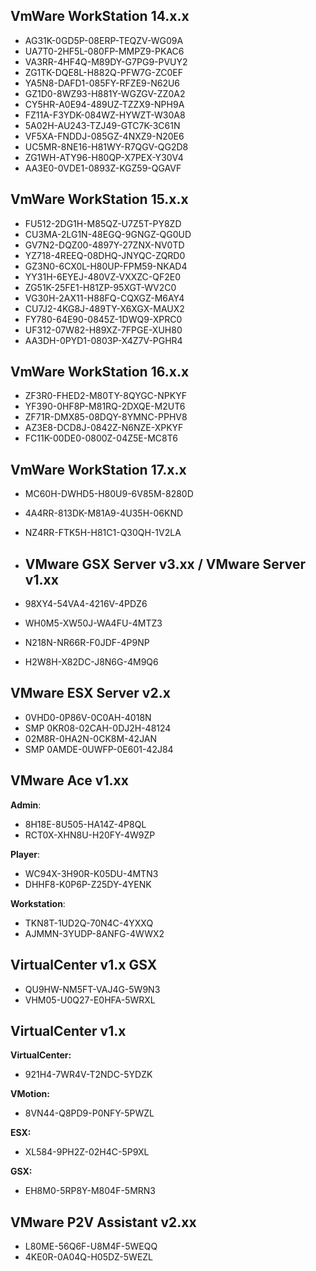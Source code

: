 ## **VmWare WorkStation 14.x.x**
-   AG31K-0GD5P-08ERP-TEQZV-WG09A
-   UA7T0-2HF5L-080FP-MMPZ9-PKAC6
-   VA3RR-4HF4Q-M89DY-G7PG9-PVUY2
-   ZG1TK-DQE8L-H882Q-PFW7G-ZC0EF
-   YA5N8-DAFD1-085FY-RFZE9-N62U6
-   GZ1D0-8WZ93-H881Y-WGZGV-ZZ0A2
-   CY5HR-A0E94-489UZ-TZZX9-NPH9A
-   FZ11A-F3YDK-084WZ-HYWZT-W30A8
-   5A02H-AU243-TZJ49-GTC7K-3C61N
-   VF5XA-FNDDJ-085GZ-4NXZ9-N20E6
-   UC5MR-8NE16-H81WY-R7QGV-QG2D8
-   ZG1WH-ATY96-H80QP-X7PEX-Y30V4
-   AA3E0-0VDE1-0893Z-KGZ59-QGAVF

## **VmWare WorkStation 15.x.x**
-   FU512-2DG1H-M85QZ-U7Z5T-PY8ZD
-   CU3MA-2LG1N-48EGQ-9GNGZ-QG0UD
-   GV7N2-DQZ00-4897Y-27ZNX-NV0TD
-   YZ718-4REEQ-08DHQ-JNYQC-ZQRD0
-   GZ3N0-6CX0L-H80UP-FPM59-NKAD4
-   YY31H-6EYEJ-480VZ-VXXZC-QF2E0
-   ZG51K-25FE1-H81ZP-95XGT-WV2C0
-   VG30H-2AX11-H88FQ-CQXGZ-M6AY4
-   CU7J2-4KG8J-489TY-X6XGX-MAUX2
-   FY780-64E90-0845Z-1DWQ9-XPRC0
-   UF312-07W82-H89XZ-7FPGE-XUH80
-   AA3DH-0PYD1-0803P-X4Z7V-PGHR4

## **VmWare WorkStation 16.x.x**
-   ZF3R0-FHED2-M80TY-8QYGC-NPKYF
-   YF390-0HF8P-M81RQ-2DXQE-M2UT6
-   ZF71R-DMX85-08DQY-8YMNC-PPHV8
-   AZ3E8-DCD8J-0842Z-N6NZE-XPKYF
-   FC11K-00DE0-0800Z-04Z5E-MC8T6

## **VmWare WorkStation 17.x.x**
-   MC60H-DWHD5-H80U9-6V85M-8280D
-   4A4RR-813DK-M81A9-4U35H-06KND
-   NZ4RR-FTK5H-H81C1-Q30QH-1V2LA

- ## **VMware GSX Server v3.xx / VMware Server v1.xx**
-   98XY4-54VA4-4216V-4PDZ6
-   WH0M5-XW50J-WA4FU-4MTZ3
-   N218N-NR66R-F0JDF-4P9NP
-   H2W8H-X82DC-J8N6G-4M9Q6

## **VMware ESX Server v2.x**
-   0VHD0-0P86V-0C0AH-4018N
-   SMP 0KR08-02CAH-0DJ2H-48124
-   02M8R-0HA2N-0CK8M-42JAN
-   SMP 0AMDE-0UWFP-0E601-42J84

## **VMware Ace v1.xx**

**Admin**:

-   8H18E-8U505-HA14Z-4P8QL
-   RCT0X-XHN8U-H20FY-4W9ZP

**Player**:

-   WC94X-3H90R-K05DU-4MTN3
-   DHHF8-K0P6P-Z25DY-4YENK

**Workstation**:

-   TKN8T-1UD2Q-70N4C-4YXXQ
-   AJMMN-3YUDP-8ANFG-4WWX2

## **VirtualCenter v1.x GSX**
-   QU9HW-NM5FT-VAJ4G-5W9N3
-   VHM05-U0Q27-E0HFA-5WRXL

## **VirtualCenter v1.x**

**VirtualCenter:**

-   921H4-7WR4V-T2NDC-5YDZK

**VMotion:**

-   8VN44-Q8PD9-P0NFY-5PWZL

**ESX:**

-   XL584-9PH2Z-02H4C-5P9XL

**GSX:**

-   EH8M0-5RP8Y-M804F-5MRN3


## **VMware P2V Assistant v2.xx**
-   L80ME-56Q6F-U8M4F-5WEQQ
-   4KE0R-0A04Q-H05DZ-5WEZL
